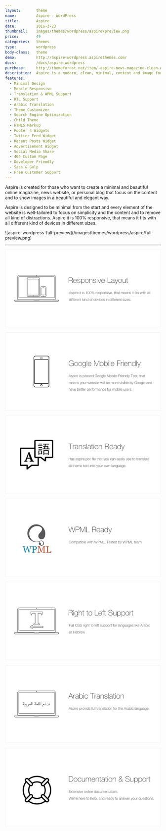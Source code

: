 ```yaml
---
layout:       theme
name:         Aspire - WordPress
title:        Aspire
date:         2016-3-23
thumbnail:    images/themes/wordpress/aspire/preview.png
price:        49
categories:   themes
type:         wordpress
body-class:   theme
demo:         http://aspire-wordpress.aspirethemes.com/
docs:         /docs/aspire-wordpress
purchase:     http://themeforest.net/item/-aspire-news-magazine-clean-wordpress-theme/15086977
description:  Aspire is a modern, clean, minimal, content and image focus theme for WordPress.
features:
  - Minimal Design
  - Mobile Responsive
  - Translation & WPML Support
  - RTL Support
  - Arabic Translation
  - Theme Customizer
  - Search Engine Optimization
  - Child Theme
  - HTML5 Markup
  - Footer 4 Widgets
  - Twitter Feed Widget
  - Recent Posts Widget
  - Advertisement Widget
  - Social Media Share
  - 404 Custom Page
  - Developer Friendly
  - Sass & Gulp
  - Free Customer Support
---
```


Aspire is created for those who want to create a minimal and beautiful online magazine, news website, or personal blog that focus on the content and to show images in a beautiful and elegant way.

Aspire is designed to be minimal from the start and every element of the website is well-tailored to focus on simplicity and the content and to remove all kind of distractions. Aspire it is 100% responsive, that means it fits with all different kind of devices in different sizes.

<div class="darker-bg-image-wrap" markdown='1'>
  ![aspire-wordpress-full-preview](/images/themes/wordpress/aspire/full-preview.png)
</div>

---

![responsive](/images/envato/wordpress/aspire/responsive.png)

![mobile-friendly](/images/envato/wordpress/aspire/mobile-friendly.png)

![translation](/images/envato/wordpress/aspire/translation.png)

![wpml-ready](/images/envato/wordpress/aspire/wpml-ready.jpg)

![rtl](/images/envato/wordpress/aspire/rtl.png)

![arabic-translation](/images/envato/wordpress/aspire/arabic-translation.png)

[![support-docs](/images/envato/wordpress/east/support-docs.png)](docs/aspire-wordpress.html)